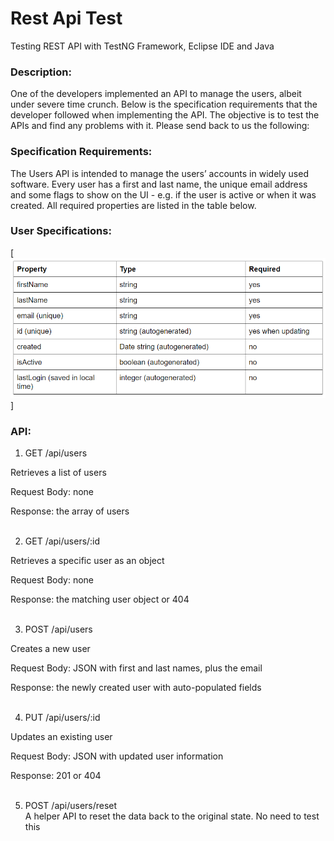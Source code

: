 # Rest Api Test
Testing REST API with TestNG Framework, Eclipse IDE and Java

### Description:
One of the developers implemented an API to manage the users, albeit under severe time crunch. Below is the specification requirements that the developer followed when implementing the API. The objective is to test the APIs and find any problems with it. Please send back to us the following:

### Specification Requirements:
The Users API is intended to manage the users’ accounts in widely used software. Every user has a first and last name, the unique email address and some flags to show on the UI - e.g. if the user is active or when it was created. All required properties are listed in the table below.

### User Specifications:

[![N|Solid](https://github.com/ikostan/RestApiTest/blob/master/user_spec.PNG)]

### API:

1. GET /api/users<br/>

Retrieves a list of users<br/>

Request Body: none<br/>

Response: the array of users<br/><br/>


2. GET /api/users/:id<br/>

Retrieves a specific user as an object<br/>

Request Body: none<br/>

Response: the matching user object or 404<br/><br/>


3. POST /api/users<br/>

Creates a new user<br/>

Request Body: JSON with first and last names, plus the email<br/>

Response: the newly created user with auto-populated fields<br/><br/>


4. PUT /api/users/:id<br/>

Updates an existing user<br/>

Request Body: JSON with updated user information<br/>

Response: 201 or 404<br/><br/>


5. POST /api/users/reset<br/>
A helper API to reset the data back to the original state. No need to test this<br/>
